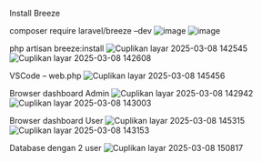 Install Breeze

composer require laravel/breeze –dev
![image](https://github.com/user-attachments/assets/226b3332-8618-4bc3-8d56-7ab7f490f918)
![image](https://github.com/user-attachments/assets/085bc21a-9889-405c-9ab0-34e3eb5ebc47)

php artisan breeze:install
![Cuplikan layar 2025-03-08 142545](https://github.com/user-attachments/assets/a565435e-6f40-45ed-8bca-6889d545712c)
![Cuplikan layar 2025-03-08 142608](https://github.com/user-attachments/assets/c3f19a1d-324b-4cb1-b52b-fce4e98c8ffb)

VSCode – web.php
![Cuplikan layar 2025-03-08 145456](https://github.com/user-attachments/assets/740f8f4e-1182-47ca-9e5c-5821a0764a20)

Browser dashboard Admin
![Cuplikan layar 2025-03-08 142942](https://github.com/user-attachments/assets/a662ae24-1f25-4dd7-a17a-ce9c47d05bbf)
![Cuplikan layar 2025-03-08 143003](https://github.com/user-attachments/assets/13d795a0-37da-4395-9775-2437a35a4b06)

Browser dashboard User
![Cuplikan layar 2025-03-08 145315](https://github.com/user-attachments/assets/12892517-45a7-49dd-9f58-be6d2a5c435a)
![Cuplikan layar 2025-03-08 143153](https://github.com/user-attachments/assets/1ecd54f3-61b5-4768-a6cf-807f58df6ccb)

Database dengan 2 user
![Cuplikan layar 2025-03-08 150817](https://github.com/user-attachments/assets/acfbe025-bb6a-405f-9ca3-5f651d1075c0)
